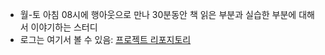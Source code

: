 - 월-토 아침 08시에 행아웃으로 만나 30분동안 책 읽은 부분과 실습한 부분에 대해서 이야기하는 스터디
- 로그는 여기서 볼 수 있음:  [프로젝트 리포지토리](https://github.com/pro00er/proMorningReader)